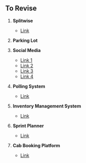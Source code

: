
## To Revise

1. **Splitwise**
   - [Link](https://leetcode.com/discuss/post/5650118/meesho-sde-2-bengaluru-july-2024-reject-3wsyy/)

2. **Parking Lot**

3. **Social Media**
   - [Link 1](https://leetcode.com/discuss/post/5925685/meesho-machine-coding-sde-1-backend-oct-lfc0l/)
   - [Link 2](https://leetcode.com/discuss/post/5668668/meesho-sde-1-backend-bangalore-july-2024-fdlp/)
   - [Link 3](https://leetcode.com/discuss/post/1993995/meesho-machine-coding-dsa-sde2-by-pratee-0lcn/)
   - [Link 4](https://leetcode.com/discuss/post/5348243/meesho-backend-developer-1-bangalore-sel-w2e4/)

4. **Polling System**
   - [Link](https://leetcode.com/discuss/post/5936691/meesho-interview-experience-sde-1-latera-3gsp/)

5. **Inventory Management System**
   - [Link](https://leetcode.com/discuss/post/5863391/meesho-sde-iii-bangalore-by-wellyes-zi3i/)

6. **Sprint Planner**
   - [Link](https://leetcode.com/discuss/post/5049988/meesho-machine-coding-sprint-planner-by-7vjwi/)

7. **Cab Booking Platform**
   - [Link](https://leetcode.com/discuss/post/5740341/meesho-sde-1-bengaluru-sept-2024-accepte-vvm8/)
